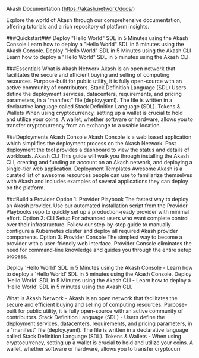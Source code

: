 Akash Documentation (https://akash.network/docs/)

Explore the world of Akash through our comprehensive documentation, offering tutorials and a rich repository of platform insights.

###Quickstart###
Deploy "Hello World" SDL in 5 Minutes using the Akash Console
Learn how to deploy a "Hello World" SDL in 5 minutes using the Akash Console.
Deploy "Hello World" SDL in 5 Minutes using the Akash CLI
Learn how to deploy a "Hello World" SDL in 5 minutes using the Akash CLI.

###Essentials
What is Akash Network
Akash is an open network that facilitates the secure and efficient buying and selling of computing resources. Purpose-built for public utility, it is fully open-source with an active community of contributors.
Stack Definition Language (SDL)
Users define the deployment services, datacenters, requirements, and pricing parameters, in a "manifest" file (deploy.yaml). The file is written in a declarative language called Stack Definition Language (SDL).
Tokens & Wallets
When using cryptocurrency, setting up a wallet is crucial to hold and utilize your coins. A wallet, whether software or hardware, allows you to transfer cryptocurrency from an exchange to a usable location.

###Deployments
Akash Console
Akash Console is a web based application which simplifies the deployment process on the Akash Network. Post deployment the tool provides a dashboard to view the status and details of workloads.
Akash CLI
This guide will walk you through installing the Akash CLI, creating and funding an account on an Akash network, and deploying a single-tier web application.
Deployment Templates
Awesome Akash is a curated list of awesome resources people can use to familiarize themselves with Akash and includes examples of several applications they can deploy on the platform.

###Build a Provider
Option 1: Provider Playbook
The fastest way to deploy an Akash provider. Use our automated installation script from the Provider Playbooks repo to quickly set up a production-ready provider with minimal effort.
Option 2: CLI Setup
For advanced users who want complete control over their infrastructure. Follow our step-by-step guide to manually configure a Kubernetes cluster and deploy all required Akash provider components.
Option 3: Provider Console
The simplest way to become a provider with a user-friendly web interface. Provider Console eliminates the need for command-line knowledge and guides you through the entire setup process.

Deploy 'Hello World' SDL in 5 Minutes using the Akash Console - Learn how to deploy a 'Hello World' SDL in 5 minutes using the Akash Console.
Deploy 'Hello World' SDL in 5 Minutes using the Akash CLI - Learn how to deploy a 'Hello World' SDL in 5 minutes using the Akash CLI.

What is Akash Network - Akash is an open network that facilitates the secure and efficient buying and selling of computing resources. Purpose-built for public utility, it is fully open-source with an active community of contributors.
Stack Definition Language (SDL) - Users define the deployment services, datacenters, requirements, and pricing parameters, in a "manifest" file (deploy.yaml). The file is written in a declarative language called Stack Definition Language (SDL).
Tokens & Wallets - When using cryptocurrency, setting up a wallet is crucial to hold and utilize your coins. A wallet, whether software or hardware, allows you to transfer cryptocurr
